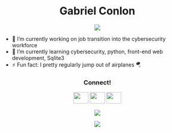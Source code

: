 <h1 align="center">Gabriel Conlon</h1>

<p align="center">
  <a href="https://github.com/ryo-ma/github-profile-trophy">
    <!-- <img src="https://github-profile-trophy.vercel.app/?username=gabrielconlon&column=3" /> -->
    <img src="https://github-profile-trophy.vercel.app/?username=gabrielconlon&column=3&theme=discord" />
  </a>
</p>

<!-- <img src="https://github-profile-trophy.vercel.app/?username=gabrielconlon&theme=discord" /> -->

- 🔭 I’m currently working on job transition into the cybersecurity workforce
- 🌱 I’m currently learning cybersecurity, python, front-end web development, Sqlite3
- ⚡ Fun fact: I pretty regularly jump out of airplanes 🪂

<h3 align="center">Connect!</h3>

<p align="center">
  <a href="https://www.linkedin.com/in/gabriel-conlon/"><img src="https://cdn.jsdelivr.net/npm/simple-icons@5.9.0/icons/linkedin.svg" height="30" width="40" /></a>
  <a href="https://www.instagram.com/bytezkrieg/"><img src="https://cdn.jsdelivr.net/npm/simple-icons@5.9.0/icons/instagram.svg" height="30" width="40" /></a>
  <a href="https://tryhackme.com/p/grateful.gabe"><img src="https://cdn.jsdelivr.net/npm/simple-icons@5.9.0/icons/tryhackme.svg" height="30" width="40" /></a>
  <!-- <a href="https://github.com/gabrielconlon/gabrielconlon">
    <img src="https://cdn.jsdelivr.net/npm/simple-icons@5.9.0/icons/github.svg" height="30" width="40" />
  </a> -->
</p>

<!--
**gabrielconlon/gabrielconlon** is a ✨ _special_ ✨ repository because its `README.md` (this file) appears on your GitHub profile.

Here are some ideas to get you started:

- 👯 I’m looking to collaborate on ...
- 🤔 I’m looking for help with ...
- 💬 Ask me about ...
- 😄 Pronouns: ...
-->


<p align="center">
  <a href="https://github.com/anuraghazra/github-readme-stats">
    <img src="https://github-readme-stats.vercel.app/api?username=gabrielconlon" />
  </a>
</p>
<p align="center">
  <img src="https://github-readme-stats.vercel.app/api/top-langs/?username=gabrielconlon&layout=compact" />
</p>
